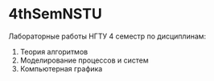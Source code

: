 # 4thSemNSTU
Лабораторные работы НГТУ 4 семестр по дисциплинам:
1. Теория алгоритмов
2. Моделирование процессов и систем
3. Компьютерная графика
